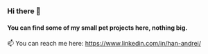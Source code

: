 ### Hi there 👋
#### You can find some of my small pet projects here, nothing big. <br>
📫 You can reach me here: https://www.linkedin.com/in/han-andrei/

